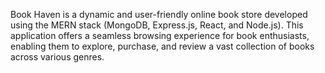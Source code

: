 Book Haven is a dynamic and user-friendly online book store developed using the MERN stack (MongoDB, Express.js, React, and Node.js). This application offers a seamless browsing experience for book enthusiasts, enabling them to explore, purchase, and review a vast collection of books across various genres.
